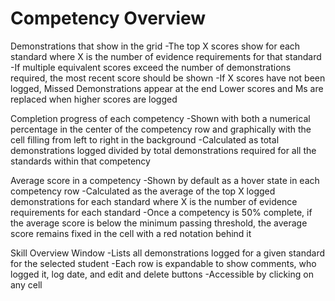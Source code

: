 # Competency Overview

Demonstrations that show in the grid
-The top X scores show for each standard where X is the number of evidence requirements for that standard
-If multiple equivalent scores exceed the number of demonstrations required, the most recent score should be shown
-If X scores have not been logged, Missed Demonstrations appear at the end
Lower scores and Ms are replaced when higher scores are logged

Completion progress of each competency
-Shown with both a numerical percentage in the center of the competency row and graphically with the cell filling from left to right in the background
-Calculated as total demonstrations logged divided by total demonstrations required for all the standards within that competency

Average score in a competency
-Shown by default as a hover state in each competency row
-Calculated as the average of the top X logged demonstrations for each standard where X is the number of evidence requirements for each standard 
-Once a competency is 50% complete, if the average score is below the minimum passing threshold, the average score remains fixed in the cell with a red notation behind it

Skill Overview Window
-Lists all demonstrations logged for a given standard for the selected student
-Each row is expandable to show comments, who logged it, log date, and edit and delete buttons
-Accessible by clicking on any cell